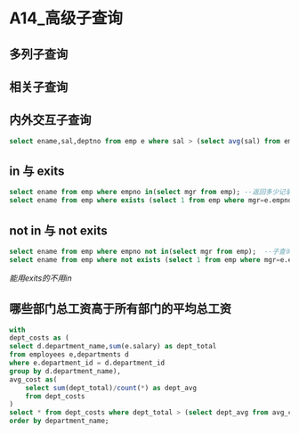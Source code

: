 # A14_高级子查询

## 多列子查询





## 相关子查询



## 内外交互子查询

```sql
select ename,sal,deptno from emp e where sal > (select avg(sal) from emp deptno=e.deptno);
```

## in 与 exits

```sql
select ename from emp where empno in(select mgr from emp); --返回多少记录就查询多少次
select ename from emp where exists (select 1 from emp where mgr=e.empno); --子查询只要见到1就直接break，速度会快
```

## not in 与 not exits

```sql
select ename from emp where empno not in(select mgr from emp);  --子查询有值  empno为空
select ename from emp where not exists (select 1 from emp where mgr=e.empno); 
```

*能用exits的不用in*

## 哪些部门总工资高于所有部门的平均总工资

```sql
with
dept_costs as (
select d.department_name,sum(e.salary) as dept_total
from employees e,departments d
where e.department_id = d.department_id
group by d.department_name),
avg_cost as(
    select sum(dept_total)/count(*) as dept_avg
    from dept_costs
)
select * from dept_costs where dept_total > (select dept_avg from avg_cost)
order by department_name;
```

